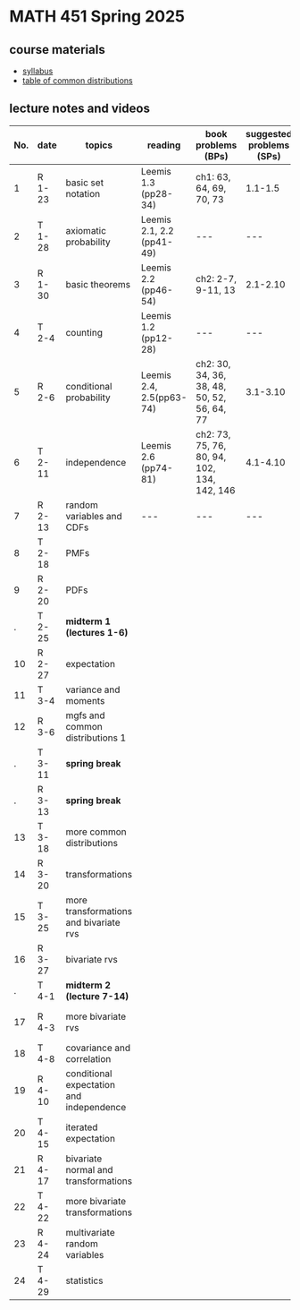 # MATH 451 Spring 2025

## course materials

- [syllabus](docs/syllabus.md)
- [table of common distributions](docs/distab_small.pdf)

## lecture notes and videos

No. | date | topics | reading | book problems (BPs) | suggested problems (SPs) | notes | quiz problem (QP) | 
--- | --- | --- | --- | --- | --- | --- | --- |
1|R 1-23 | basic set notation | Leemis 1.3 (pp28-34) | ch1: 63, 64, 69, 70, 73 | 1.1-1.5 | [sec2](lns/lec1_2.pdf)|  [QP 1](qp/qp1.pdf) due Jan 30 | 
2|T 1-28 | axiomatic probability | Leemis 2.1, 2.2 (pp41-49) | --- | --- | [sec1](lns/lec2_1.pdf), [sec2](lns/lec2_2.pdf)|  --- | 
3|R 1-30 | basic theorems | Leemis 2.2 (pp46-54) | ch2: 2-7, 9-11, 13 | 2.1-2.10 | [sec1](lns/lec3_1.pdf), [sec2](lns/lec3_2.pdf)|  [QP 2](qp/qp2.pdf) due Feb 6 | 
4|T 2-4 | counting | Leemis 1.2 (pp12-28) | --- | --- | [sec1](lns/lec4_1.pdf), [sec2](lns/lec4_2.pdf)| --- | 
5|R 2-6 | conditional probability | Leemis 2.4, 2.5(pp63-74) | ch2: 30, 34, 36, 38, 48, 50, 52, 56, 64, 77 | 3.1-3.10 | [sec1](lns/lec5_1.pdf), [sec2](lns/lec5_2.pdf)|  [QP 3](qp/qp3.pdf) due Feb 13 | 
6|T 2-11 | independence | Leemis 2.6 (pp74-81) | ch2: 73, 75, 76, 80, 94, 102, 134, 142, 146 | 4.1-4.10  | [sec1](lns/lec6_1.pdf), [sec2](lns/lec6_2.pdf)|  --- |
7|R 2-13 | random variables and CDFs | ---  | --- | --- | [sec1](lns/lec7_1.pdf), [sec2](lns/lec7_2.pdf)|  [QP 4](qp/qp4.pdf) due Feb 20 | 
8|T 2-18 | PMFs |  |  |  | [sec1](lns/lec8_1.pdf), [sec2](lns/lec8_2.pdf)|  --- |
9|R 2-20 | PDFs |  |  |  | [sec1](lns/lec9_1.pdf), [sec2](lns/lec9_2.pdf)|  [QP 5](qp/qp5.pdf) due Feb 27 | 
. |T 2-25 | **midterm 1 (lectures 1-6)**  |
10|R 2-27 | expectation |  |  |  | [sec1](lns/lec10_1.pdf), [sec2](lns/lec10_2.pdf)|  [QP 6](qp/qp6.pdf) due Mar 6 | 
11|T 3-4 | variance and moments |  |  |  | [sec1](lns/lec11_1.pdf), [sec2](lns/lec11_2.pdf)| --- | 
12|R 3-6 | mgfs and common distributions 1 |  |  |  | [sec1](lns/lec12_1.pdf), [sec2](lns/lec12_2.pdf)| [QP7](qp/qp7.pdf) due Mar 20 | 
.|T  3-11 | **spring break** |
.|R  3-13 | **spring break** |
13|T 3-18 | more common distributions |  |  |  | [sec1](lns/lec13_1.pdf), [sec2](lns/lec13_2.pdf)| --- | 
14|R 3-20 | transformations |  |  |  | [sec1](lns/lec14_1.pdf), [sec2](lns/lec14_2.pdf)|  [QP8](qp/qp8.pdf) due Mar 27 | 
15|T 3-25 | more transformations and bivariate rvs |  |  |  | [sec1](lns/lec15_1.pdf), [sec2](lns/lec15_2.pdf)| --- | 
16|R 3-27 | bivariate rvs |  |  |  | [sec1](lns/lec16_1.pdf), [sec2](lns/lec16_2.pdf)|  [QP9](qp/qp9.pdf) due Apr 3 | 
. |T 4-1 | **midterm 2 (lecture 7-14)** | 
17|R 4-3 | more bivariate rvs |  |  |  | [sec1](lns/lec17_1.pdf), [sec2](lns/lec17_2.pdf)|  [QP10](qp/qp10.pdf) due Apr 10 | 
18|T 4-8 | covariance and correlation |  |  |  | [sec1](lns/lec18_1.pdf), [sec2](lns/lec18_2.pdf)|  --- | 
19|R 4-10 | conditional expectation and independence |  |  |  | [sec1](lns/lec19_1.pdf), [sec2](lns/lec19_2.pdf)| [QP11](qp/qp11.pdf) due Apr 17 | 
20|T 4-15 | iterated expectation |  |  |  | [sec1](lns/lec20_1.pdf), [sec2](lns/lec20_2.pdf)|  --- | 
21|R 4-17 | bivariate normal and transformations |  |  |  | [sec1](lns/lec21_1.pdf), [sec2](lns/lec21_2.pdf)| [QP12](qp/qp12.pdf) due Apr 24 | 
22|T 4-22 | more bivariate transformations |  |  |  | [sec1](lns/lec22_1.pdf), [sec2](lns/lec22_2.pdf) |  --- | 
23|R 4-24 | multivariate random variables |  |  |  | [sec1](lns/lec23_1.pdf), [sec2](lns/lec23_2.pdf)|  --- | 
24|T 4-29 | statistics |  |  |  |  [sec1](lns/lec24_1.pdf) [sec2](lns/lec24_2.pdf)|  --- |
